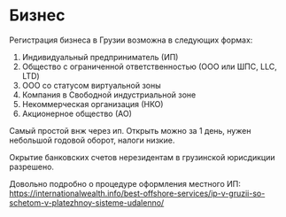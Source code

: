 # Бизнес

Регистрация бизнеса в Грузии возможна в следующих формах:

1) Индивидуальный предприниматель (ИП)
2) Общество с ограниченной ответственностью (ООО или ШПС, LLC, LTD)
3) ООО со статусом виртуальной зоны
4) Компания в Свободной индустриальной зоне
5) Некоммерческая организация (НКО)
6) Акционерное общество (АО)


Самый простой внж через ип. Открыть можно за 1 день, нужен небольшой годовой оборот, налоги низкие.

Окрытие банковских счетов нерезидентам в грузинской юрисдикции разрешено.

Довольно подробно о процедуре оформления местного ИП:
https://internationalwealth.info/best-offshore-services/ip-v-gruzii-so-schetom-v-platezhnoy-sisteme-udalenno/
